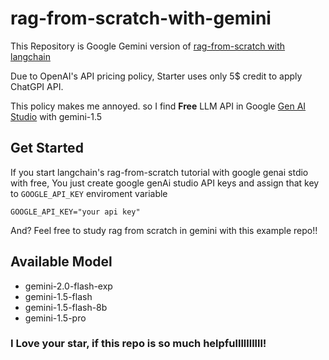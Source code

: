 # rag-from-scratch-with-gemini

This Repository is Google Gemini version of [rag-from-scratch with langchain](https://github.com/langchain-ai/rag-from-scratch)

Due to OpenAI's API pricing policy, Starter uses only 5$ credit to apply ChatGPI API.  

This policy makes me annoyed. so I find **Free** LLM API in Google [Gen AI Studio](https://aistudio.google.com/prompts/new_chat) with gemini-1.5

## Get Started
If you start langchain's rag-from-scratch tutorial with google genai stdio with free, You just create google genAi studio API keys and assign that key to `GOOGLE_API_KEY` enviroment variable

```shell
GOOGLE_API_KEY="your api key"
```

And? Feel free to study rag from scratch in gemini with this example repo!!

## Available Model
* gemini-2.0-flash-exp
* gemini-1.5-flash
* gemini-1.5-flash-8b
* gemini-1.5-pro 

### **I Love your star, if this repo is so much helpfullllllllll!**